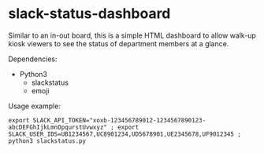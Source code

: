 # slack-status-dashboard
Similar to an in-out board, this is a simple HTML dashboard to allow walk-up kiosk viewers to see the status of department members at a glance.

Dependencies:
* Python3
  * slackstatus
  * emoji
  
Usage example:

    export SLACK_API_TOKEN="xoxb-123456789012-1234567890123-abcDEFGhIjkLmnOpqurstUvwxyz" ; export SLACK_USER_IDS=UB1234567,UC8901234,UD5678901,UE2345678,UF9012345 ; python3 slackstatus.py
